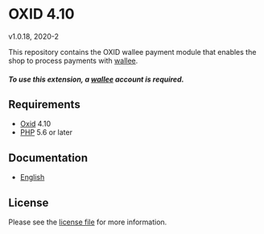 # OXID 4.10

v1.0.18, 2020-2

This repository contains the OXID  wallee payment module that enables the shop to process payments with [wallee](https://www.wallee.com).

##### To use this extension, a [wallee](https://www.wallee.com) account is required.

## Requirements

* [Oxid](https://www.oxid-esales.com/) 4.10
* [PHP](http://php.net/) 5.6 or later

## Documentation

* [English](https://plugin-documentation.wallee.com/wallee-payment/oxid-4.10/1.0.18/docs/en/documentation.html)

## License

Please see the [license file](https://github.com/wallee-payment/oxid-4.10/blob/1.0.18/LICENSE) for more information.
